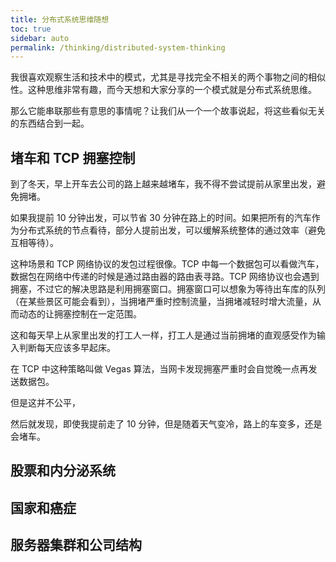 ```yaml
---
title: 分布式系统思维随想
toc: true
sidebar: auto
permalink: /thinking/distributed-system-thinking
---
```




我很喜欢观察生活和技术中的模式，尤其是寻找完全不相关的两个事物之间的相似性。这种思维非常有趣，而今天想和大家分享的一个模式就是分布式系统思维。

那么它能串联那些有意思的事情呢？让我们从一个一个故事说起，将这些看似无关的东西结合到一起。

## 堵车和 TCP 拥塞控制

到了冬天，早上开车去公司的路上越来越堵车，我不得不尝试提前从家里出发，避免拥堵。

如果我提前 10 分钟出发，可以节省 30 分钟在路上的时间。如果把所有的汽车作为分布式系统的节点看待，部分人提前出发，可以缓解系统整体的通过效率（避免互相等待）。

这种场景和 TCP 网络协议的发包过程很像。TCP 中每一个数据包可以看做汽车，数据包在网络中传递的时候是通过路由器的路由表寻路。TCP 网络协议也会遇到拥塞，不过它的解决思路是利用拥塞窗口。拥塞窗口可以想象为等待出车库的队列（在某些景区可能会看到），当拥堵严重时控制流量，当拥堵减轻时增大流量，从而动态的让拥塞控制在一定范围。

这和每天早上从家里出发的打工人一样，打工人是通过当前拥堵的直观感受作为输入判断每天应该多早起床。

在 TCP 中这种策略叫做 Vegas 算法，当网卡发现拥塞严重时会自觉晚一点再发送数据包。

但是这并不公平，

然后就发现，即使我提前走了 10 分钟，但是随着天气变冷，路上的车变多，还是会堵车。

## 股票和内分泌系统



## 国家和癌症

## 服务器集群和公司结构



